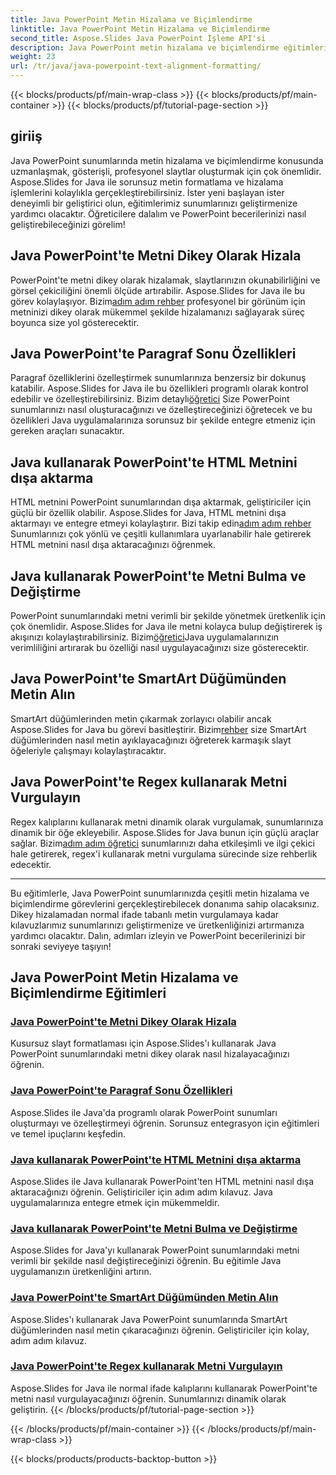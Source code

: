 ```yaml
---
title: Java PowerPoint Metin Hizalama ve Biçimlendirme
linktitle: Java PowerPoint Metin Hizalama ve Biçimlendirme
second_title: Aspose.Slides Java PowerPoint İşleme API'si
description: Java PowerPoint metin hizalama ve biçimlendirme eğitimlerini keşfedin. Aspose.Slides for Java'yı kullanarak metni hizalamayı, biçimlendirmeyi, dışa aktarmayı ve vurgulamayı öğrenin.
weight: 23
url: /tr/java/java-powerpoint-text-alignment-formatting/
---
```


{{< blocks/products/pf/main-wrap-class >}}
{{< blocks/products/pf/main-container >}}
{{< blocks/products/pf/tutorial-page-section >}}

## giriiş

Java PowerPoint sunumlarında metin hizalama ve biçimlendirme konusunda uzmanlaşmak, gösterişli, profesyonel slaytlar oluşturmak için çok önemlidir. Aspose.Slides for Java ile sorunsuz metin formatlama ve hizalama işlemlerini kolaylıkla gerçekleştirebilirsiniz. İster yeni başlayan ister deneyimli bir geliştirici olun, eğitimlerimiz sunumlarınızı geliştirmenize yardımcı olacaktır. Öğreticilere dalalım ve PowerPoint becerilerinizi nasıl geliştirebileceğinizi görelim!

## Java PowerPoint'te Metni Dikey Olarak Hizala
 PowerPoint'te metni dikey olarak hizalamak, slaytlarınızın okunabilirliğini ve görsel çekiciliğini önemli ölçüde artırabilir. Aspose.Slides for Java ile bu görev kolaylaşıyor. Bizim[adım adım rehber](./vertically-align-text-java-powerpoint/) profesyonel bir görünüm için metninizi dikey olarak mükemmel şekilde hizalamanızı sağlayarak süreç boyunca size yol gösterecektir.

## Java PowerPoint'te Paragraf Sonu Özellikleri
Paragraf özelliklerini özelleştirmek sunumlarınıza benzersiz bir dokunuş katabilir. Aspose.Slides for Java ile bu özellikleri programlı olarak kontrol edebilir ve özelleştirebilirsiniz. Bizim detaylı[öğretici](./end-paragraph-properties-java-powerpoint/) Size PowerPoint sunumlarınızı nasıl oluşturacağınızı ve özelleştireceğinizi öğretecek ve bu özellikleri Java uygulamalarınıza sorunsuz bir şekilde entegre etmeniz için gereken araçları sunacaktır.

## Java kullanarak PowerPoint'te HTML Metnini dışa aktarma
 HTML metnini PowerPoint sunumlarından dışa aktarmak, geliştiriciler için güçlü bir özellik olabilir. Aspose.Slides for Java, HTML metnini dışa aktarmayı ve entegre etmeyi kolaylaştırır. Bizi takip edin[adım adım rehber](./export-html-text-powerpoint-java/) Sunumlarınızı çok yönlü ve çeşitli kullanımlara uyarlanabilir hale getirerek HTML metnini nasıl dışa aktaracağınızı öğrenmek.

## Java kullanarak PowerPoint'te Metni Bulma ve Değiştirme
 PowerPoint sunumlarındaki metni verimli bir şekilde yönetmek üretkenlik için çok önemlidir. Aspose.Slides for Java ile metni kolayca bulup değiştirerek iş akışınızı kolaylaştırabilirsiniz. Bizim[öğretici](./find-and-replace-text-powerpoint-java/)Java uygulamalarınızın verimliliğini artırarak bu özelliği nasıl uygulayacağınızı size gösterecektir.

## Java PowerPoint'te SmartArt Düğümünden Metin Alın
 SmartArt düğümlerinden metin çıkarmak zorlayıcı olabilir ancak Aspose.Slides for Java bu görevi basitleştirir. Bizim[rehber](./get-text-from-smartart-node-java-powerpoint/) size SmartArt düğümlerinden nasıl metin ayıklayacağınızı öğreterek karmaşık slayt öğeleriyle çalışmayı kolaylaştıracaktır.

## Java PowerPoint'te Regex kullanarak Metni Vurgulayın
 Regex kalıplarını kullanarak metni dinamik olarak vurgulamak, sunumlarınıza dinamik bir öğe ekleyebilir. Aspose.Slides for Java bunun için güçlü araçlar sağlar. Bizim[adım adım öğretici](./highlight-text-using-regex-java-powerpoint/) sunumlarınızı daha etkileşimli ve ilgi çekici hale getirerek, regex'i kullanarak metni vurgulama sürecinde size rehberlik edecektir.

---

Bu eğitimlerle, Java PowerPoint sunumlarınızda çeşitli metin hizalama ve biçimlendirme görevlerini gerçekleştirebilecek donanıma sahip olacaksınız. Dikey hizalamadan normal ifade tabanlı metin vurgulamaya kadar kılavuzlarımız sunumlarınızı geliştirmenize ve üretkenliğinizi artırmanıza yardımcı olacaktır. Dalın, adımları izleyin ve PowerPoint becerilerinizi bir sonraki seviyeye taşıyın!
## Java PowerPoint Metin Hizalama ve Biçimlendirme Eğitimleri
### [Java PowerPoint'te Metni Dikey Olarak Hizala](./vertically-align-text-java-powerpoint/)
Kusursuz slayt formatlaması için Aspose.Slides'ı kullanarak Java PowerPoint sunumlarındaki metni dikey olarak nasıl hizalayacağınızı öğrenin.
### [Java PowerPoint'te Paragraf Sonu Özellikleri](./end-paragraph-properties-java-powerpoint/)
Aspose.Slides ile Java'da programlı olarak PowerPoint sunumları oluşturmayı ve özelleştirmeyi öğrenin. Sorunsuz entegrasyon için eğitimleri ve temel ipuçlarını keşfedin.
### [Java kullanarak PowerPoint'te HTML Metnini dışa aktarma](./export-html-text-powerpoint-java/)
Aspose.Slides ile Java kullanarak PowerPoint'ten HTML metnini nasıl dışa aktaracağınızı öğrenin. Geliştiriciler için adım adım kılavuz. Java uygulamalarınıza entegre etmek için mükemmeldir.
### [Java kullanarak PowerPoint'te Metni Bulma ve Değiştirme](./find-and-replace-text-powerpoint-java/)
Aspose.Slides for Java'yı kullanarak PowerPoint sunumlarındaki metni verimli bir şekilde nasıl değiştireceğinizi öğrenin. Bu eğitimle Java uygulamanızın üretkenliğini artırın.
### [Java PowerPoint'te SmartArt Düğümünden Metin Alın](./get-text-from-smartart-node-java-powerpoint/)
Aspose.Slides'ı kullanarak Java PowerPoint sunumlarında SmartArt düğümlerinden nasıl metin çıkaracağınızı öğrenin. Geliştiriciler için kolay, adım adım kılavuz.
### [Java PowerPoint'te Regex kullanarak Metni Vurgulayın](./highlight-text-using-regex-java-powerpoint/)
Aspose.Slides for Java ile normal ifade kalıplarını kullanarak PowerPoint'te metni nasıl vurgulayacağınızı öğrenin. Sunumlarınızı dinamik olarak geliştirin.
{{< /blocks/products/pf/tutorial-page-section >}}

{{< /blocks/products/pf/main-container >}}
{{< /blocks/products/pf/main-wrap-class >}}

{{< blocks/products/products-backtop-button >}}
